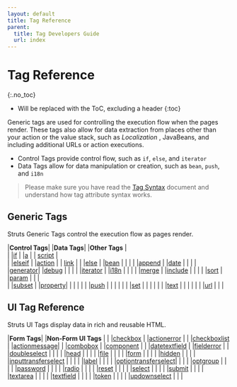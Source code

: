 ```yaml
---
layout: default
title: Tag Reference
parent:
  title: Tag Developers Guide
  url: index
---
```


# Tag Reference 
{:.no_toc}

* Will be replaced with the ToC, excluding a header
{:toc}

Generic tags are used for controlling the execution flow when the pages render. These tags also allow for data extraction 
from places other than your action or the value stack, such as _Localization_ , JavaBeans, and including additional URLs 
or action executions.

- Control Tags provide control flow, such as `if`, `else`, and `iterator`
- Data Tags allow for data manipulation or creation, such as `bean`, `push`, and `i18n`

> Please make sure you have read the [Tag Syntax](tag-syntax) document and understand how tag attribute syntax works.

## Generic Tags

Struts Generic Tags control the execution flow as pages render.

|**Control Tags**| |**Data Tags**| |**Other Tags** |                 
| |[if](if-tag)              | |[a](a-tag)              | | [script](script-tag) |   
| |[elseif](elseif-tag)      | |[action](action-tag)    | | [link](link-tag) |
| |[else](else-tag)          | |[bean](bean-tag)        | | |
| |[append](append-tag)      | |[date](date-tag)        | | |
| |[generator](generator-tag)| |[debug](debug-tag)      | | |
| |[iterator](iterator-tag)  | |[i18n](i18n-tag)        | | |
| |[merge](merge-tag)        | |[include](include-tag)  | | |
| |[sort](sort-tag)          | |[param](param-tag)      | | |   
| |[subset](subset-tag)      | |[property](property-tag)| | |
| | | |[push](push-tag)        | | |
| | | |[set](set-tag)          | | |
| | | |[text](text-tag)        | | |
| | | |[url](url-tag)          | | |

## UI Tag Reference

Struts UI Tags display data in rich and reusable HTML.

|**Form Tags**|                                                     |**Non-Form UI Tags**    |
|             |[checkbox](checkbox-tag)                        |                        |[actionerror](actionerror-tag)    |
|             |[checkboxlist](checkboxlist-tag)                |                        |[actionmessage](actionmessage-tag)|
|             |[combobox](combobox-tag)                        |                        |[component](component-tag)        |
|             |[datetextfield](datetextfield-tag)              |                        |[fielderror](fielderror-tag)      |
|             |[doubleselect](doubleselect-tag)                |                        |                                       |
|             |[head](head-tag)                                |                        |                                       |
|             |[file](file-tag)                                |                        |                                       |
|             |[form](form-tag)                                |                        |                                       |
|             |[hidden](hidden-tag)                            |                        |                                       |
|             |[inputtransferselect](inputtransferselect-tag)  |                        |                                       |
|             |[label](label-tag)                              |                        |                                       |
|             |[optiontransferselect](optiontransferselect-tag)|                        |                                       |
|             |[optgroup](optgroup-tag)                        |                        |                                       |
|             |[password](password-tag)                        |                        |                                       |
|             |[radio](radio-tag)                              |                        |                                       |
|             |[reset](reset-tag)                              |                        |                                       |
|             |[select](select-tag)                            |                        |                                       |
|             |[submit](submit-tag)                            |                        |                                       |
|             |[textarea](textarea-tag)                        |                        |                                       |
|             |[textfield](textfield-tag)                      |                        |                                       |
|             |[token](token-tag)                              |                        |                                       |
|             |[updownselect](updownselect-tag)                |                        |                                       |

